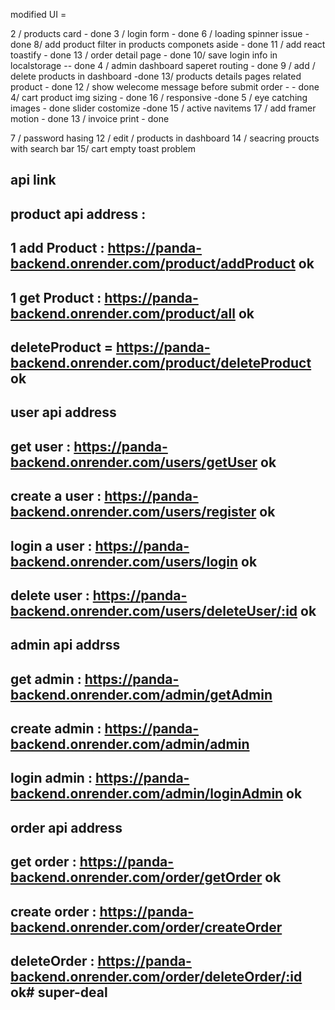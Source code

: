  

modified UI = 

2 / products card - done
3 / login form - done
6 / loading spinner issue - done 
8/ add product filter in products componets aside  -   done
11 / add react toastify   - done
13 / order detail page - done
10/ save login info in localstorage   -- done
4 / admin dashboard saperet routing  - done
9 / add / delete products in dashboard  -done
13/ products details pages related product  - done
12 / show welecome message before submit order  - - done
4/ cart product img sizing - done
16 / responsive  -done
5 / eye catching images - done
slider costomize -done
15 / active navitems
17 /  add framer motion - done
13 / invoice print  -  done

7 / password hasing
12 /  edit /  products in dashboard
14 / seacring proucts with search bar
15/ cart empty toast problem 
 


## api link 
## product api address : 

## 1 add Product : https://panda-backend.onrender.com/product/addProduct   ok
## 1  get Product : https://panda-backend.onrender.com/product/all  ok 
## deleteProduct =  https://panda-backend.onrender.com/product/deleteProduct     ok


##  user api address 

## get user : https://panda-backend.onrender.com/users/getUser   ok
## create a user : https://panda-backend.onrender.com/users/register ok
## login a user : https://panda-backend.onrender.com/users/login   ok
##  delete user : https://panda-backend.onrender.com/users/deleteUser/:id   ok


## admin api addrss 

## get admin  : https://panda-backend.onrender.com/admin/getAdmin 
 ## create admin : https://panda-backend.onrender.com/admin/admin
## login admin :   https://panda-backend.onrender.com/admin/loginAdmin   ok


## order api address 

## get order :    https://panda-backend.onrender.com/order/getOrder   ok
## create order : https://panda-backend.onrender.com/order/createOrder
## deleteOrder : https://panda-backend.onrender.com/order/deleteOrder/:id     ok# super-deal
